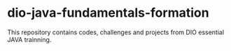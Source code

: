 # dio-java-fundamentals-formation
This repository contains codes, challenges and projects from DIO essential JAVA trainning. 
